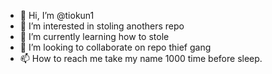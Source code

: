 - 👋 Hi, I’m @tiokun1
- 👀 I’m interested in stoling anothers repo
- 🌱 I’m currently learning how to stole
- 💞️ I’m looking to collaborate on repo thief gang
- 📫 How to reach me take my name 1000 time before sleep.

<!---
tiokun1/tiokun1 is a ✨ special ✨ repository because its `README.md` (this file) appears on your GitHub profile.
You can click the Preview link to take a look at your changes.
--->
